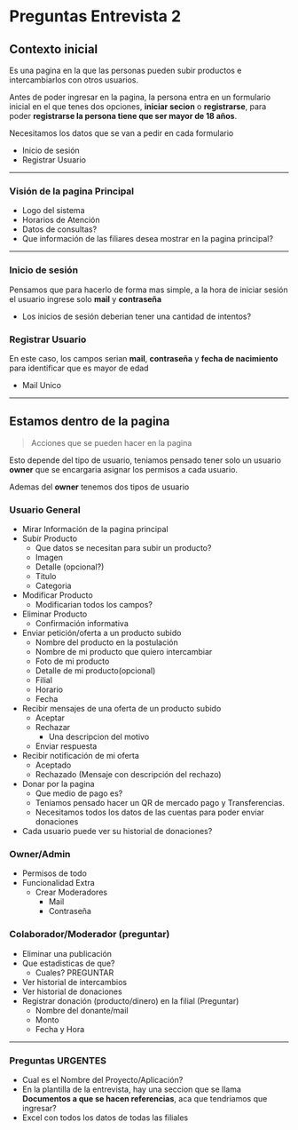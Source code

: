 # Preguntas Entrevista 2

## Contexto inicial

Es una pagina en la que las personas pueden subir productos e intercambiarlos con otros usuarios. 

Antes de poder ingresar en la pagina, la persona entra en un formulario inicial en el que tenes dos opciones, **iniciar secion** o **registrarse**, para poder **registrarse la persona tiene que ser mayor de 18 años**.

Necesitamos los datos que se van a pedir en cada formulario
- Inicio de sesión
- Registrar Usuario

---

### Visión de la pagina Principal
- Logo del sistema
- Horarios de Atención
- Datos de consultas?
- Que información de las filiares desea mostrar en la pagina principal?

---

### Inicio de sesión

Pensamos que para hacerlo de forma mas simple, a la hora de iniciar sesión el usuario ingrese solo **mail** y **contraseña**

- Los inicios de sesión deberian tener una cantidad de intentos?

### Registrar Usuario

En este caso, los campos serian **mail**, **contraseña** y **fecha de nacimiento** para identificar que es mayor de edad

- Mail Unico

---

## Estamos dentro de la pagina

> Acciones que se pueden hacer en la pagina

Esto depende del tipo de usuario, teniamos pensado tener solo un  usuario **owner** que se encargaria asignar los permisos a cada usuario.

Ademas del **owner** tenemos dos tipos de usuario

### Usuario General


- Mirar Información de la pagina principal
- Subir Producto
    - Que datos se necesitan para subir un producto?
    - Imagen
    - Detalle (opcional?)
    - Titulo
    - Categoria
- Modificar Producto
    - Modificarian todos los campos?
- Eliminar Producto
    - Confirmación informativa
- Enviar petición/oferta a un producto subido
    - Nombre del producto en la postulación
    - Nombre de mi producto que quiero intercambiar
    - Foto de mi producto
    - Detalle de mi producto(opcional)
    - Filial
    - Horario
    - Fecha
- Recibir mensajes de una oferta de un producto subido
    - Aceptar
    - Rechazar
        - Una descripcion del motivo
    - Enviar respuesta
- Recibir notificación de mi oferta
    - Aceptado
    - Rechazado (Mensaje con descripción del rechazo)
- Donar por la pagina
    - Que medio de pago es?
    - Teniamos pensado hacer un QR de mercado pago y Transferencias.
    - Necesitamos todos los datos de las cuentas para poder enviar donaciones
- Cada usuario puede ver su historial de donaciones?

### Owner/Admin

- Permisos de todo
- Funcionalidad Extra
    - Crear Moderadores
        - Mail
        - Contraseña

### Colaborador/Moderador (preguntar)
- Eliminar una publicación
- Que estadisticas de que?
    - Cuales? PREGUNTAR
- Ver historial de intercambios
- Ver historial de donaciones
- Registrar donación (producto/dinero) en la filial (Preguntar)
    - Nombre del donante/mail
    - Monto
    - Fecha y Hora

---

### Preguntas URGENTES

- Cual es el Nombre del Proyecto/Aplicación?
- En la plantilla de la entrevista, hay una seccion que se llama **Documentos a que se hacen referencias**, aca que tendriamos que ingresar?
- Excel con todos los datos de todas las filiales
